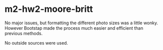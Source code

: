 # m2-hw2-moore-britt
 
 No major issues, but formatting the different photo sizes was a little wonky. However Bootstap made the process much easier and efficient than previous methods.

 No outside sources were used. 